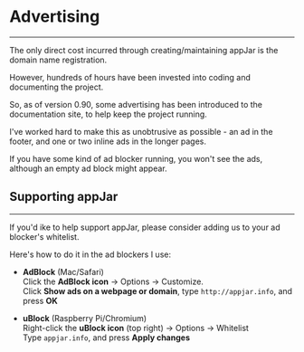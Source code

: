 # Advertising
---

The only direct cost incurred through creating/maintaining appJar is the domain name registration.  

However, hundreds of hours have been invested into coding and documenting the project.  

So, as of version 0.90, some advertising has been introduced to the documentation site, to help keep the project running.  

I've worked hard to make this as unobtrusive as possible - an ad in the footer, and one or two inline ads in the longer pages.  

If you have some kind of ad blocker running, you won't see the ads, although an empty ad block might appear.  

## Supporting appJar  
---

If you'd ike to help support appJar, please consider adding us to your ad blocker's whitelist.  

Here's how to do it in the ad blockers I use:

* **AdBlock** (Mac/Safari)  
    Click the **AdBlock icon** -> Options -> Customize.  
    Click **Show ads on a webpage or domain**, type `http://appjar.info`, and press **OK**  

* **uBlock** (Raspberry Pi/Chromium)  
    Right-click the **uBlock icon** (top right) -> Options -> Whitelist  
    Type `appjar.info`, and press **Apply changes**  
